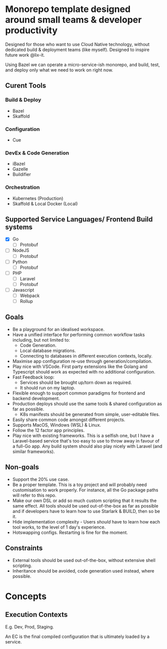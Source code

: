 # Monorepo template designed around small teams & developer productivity
Designed for those who want to use Cloud Native technology, without dedicated build & deployment teams (like myself). Designed to inspire future work @lix-it.

Using Bazel we can operate a micro-service-ish monorepo, and build, test, and deploy only what we need to work on right now.

## Curent Tools
### Build & Deploy
- Bazel
- Skaffold
### Configuration
- Cue
### DevEx & Code Generation
- iBazel
- Gazelle
- Buildifier
### Orchestration
- Kubernetes (Production)
- Skaffold & Local Docker (Local)

## Supported Service Languages/ Frontend Build systems
- [x] Go
    - [ ] Protobuf
- [ ] NodeJS
    - [ ] Protobuf
- [ ] Python
    - [ ] Protobuf
- [ ] PHP
    - [ ] Laravel 
    - [ ] Protobuf
- [ ] Javascript
    - [ ] Webpack
    - [ ] Rollup

## Goals
- Be a playground for an idealised workspace.
- Have a unified interface for performing common workflow tasks including, but not limited to:
    - Code Generation.
    - Local database migrations.
    - Connecting to databases in different execution contexts, locally.
- Maximise app configuration re-use through generation/compilation.
- Play nice with VSCode. First party extensions like the Golang and Typescript should work as expected with no additional configuration.
- Fast Feedback loop:
    - Services should be brought up/torn down as required.
    - It should run on my laptop.
- Flexible enough to support common paradigms for frontend and backend development.
- Production deploys should use the same tools & shared configuration as far as possible. 
    - K8s manifests should be generated from simple, user-editable files.
- Easily share common code amongst different projects.
- Supports MacOS, Windows (WSL) & Linux.
- Follow the 12 factor app principles.
- Play nice with existing frameworks. This is a selfish one, but I have a Laravel-based service that's too easy to use to throw away in favour of a full-Go app. Any build system should also play nicely with Laravel (and similar frameworks).

## Non-goals
- Support the 20% use case.
- Be a proper template. This is a toy project and will probably need customisation to work properly. For instance, all the Go package paths will refer to this repo.
- Make our own DSL or add so much custom scripting that it results the same effect. All tools should be used out-of-the-box as far as possible and if developers have to learn how to use Starlark & BUILD, then so be it.
- Hide implementation complexity - Users *should* have to learn how each tool works, to the level of 1 day's experience.
- Hotswapping configs. Restarting is fine for the moment.

## Constraints
- External tools should be used out-of-the-box, without extensive shell scripting.
- Inheritance should be avoided, code generation used instead, where possible.

# Concepts
## Execution Contexts
E.g. Dev, Prod, Staging. 

An EC is the final compiled configuration that is ultimately loaded by a service. 
